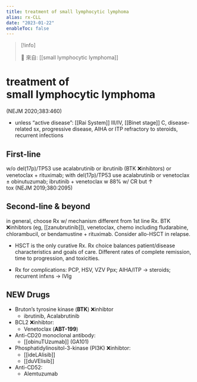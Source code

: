 ```yaml
---
title: treatment of small lymphocytic lymphoma
alias: rx-CLL
date: "2023-01-22"
enableToc: false
---
```


> [!info]
>
> 🌱 來自: [[small lymphocytic lymphoma]]

# treatment of small lymphocytic lymphoma

(NEJM 2020;383:460)

- unless “active disease”:
  [[Rai System]] III/IV, [[Binet stage]] C, disease-related sx, progressive disease, AIHA or ITP refractory to steroids, recurrent infections

## First-line

w/o del(17p)/TP53 use acalabrutinib or ibrutinib (BTK ❌inhibtors) or venetoclax + rituximab; with del(17p)/TP53 use acalabrutinib or venetoclax ± obinutuzumab; ibrutinib + venetoclax w 88% w/ CR but ↑ tox (NEJM 2019;380:2095)

## Second-line & beyond

in general, choose Rx w/ mechanism different from 1st line Rx. BTK ❌inhibtors (eg, [[zanubrutinib]]), venetoclax, chemo including fludarabine, chlorambucil, or bendamustine + rituximab. Consider allo-HSCT in relapse.

- HSCT is the only curative Rx. Rx choice balances patient/disease characteristics and goals of care. Different rates of complete remission, time to progression, and toxicities.

- Rx for complications: PCP, HSV, VZV Ppx; AIHA/ITP → steroids; recurrent infxns → IVIg

## NEW Drugs

- Bruton’s tyrosine kinase (**BTK**) ❌inhibtor
  - ibrutinib, Acalabrutinib
- BCL2 ❌inhibtor:
  - Venetoclax (**ABT-199**)
- Anti-CD20 monoclonal antibody:
  - [[obinuTUzumab]] (GA101)
- Phosphatidylinositol-3-kinase (PI3K) ❌inhibtor:
  - [[ideLAlisib]]
  - [[duVElisib]]
- Anti-CD52:
  - Alemtuzumab
